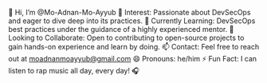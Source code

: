 👋 Hi, I’m @Mo-Adnan-Mo-Ayyub
👀 Interest: Passionate about DevSecOps and eager to dive deep into its practices.
🌱 Currently Learning: DevSecOps best practices under the guidance of a highly experienced mentor.
💞️ Looking to Collaborate: Open to contributing to open-source projects to gain hands-on experience and learn by doing.
📫 Contact: Feel free to reach out at moadnanmoayyub@gmail.com
😄 Pronouns: he/him
⚡ Fun Fact: I can listen to rap music all day, every day! 🎧

<!---
Mo-Adnan-Mo-Ayyub/Mo-Adnan-Mo-Ayyub is a ✨ special ✨ repository because its `README.md` (this file) appears on your GitHub profile.
You can click the Preview link to take a look at your changes.
--->
